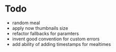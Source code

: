 # Todo

* random meal
* apply now thumbnails size
* refactor fallbacks for paramters
* invent good convention for custom errors
* add ability of adding timestamps for mealtimes